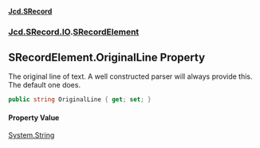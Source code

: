 #### [Jcd.SRecord](index.md 'index')
### [Jcd.SRecord.IO](Jcd.SRecord.IO.md 'Jcd.SRecord.IO').[SRecordElement](Jcd.SRecord.IO.SRecordElement.md 'Jcd.SRecord.IO.SRecordElement')

## SRecordElement.OriginalLine Property

The original line of text. A well constructed parser will always provide this. The default one does.

```csharp
public string OriginalLine { get; set; }
```

#### Property Value
[System.String](https://docs.microsoft.com/en-us/dotnet/api/System.String 'System.String')